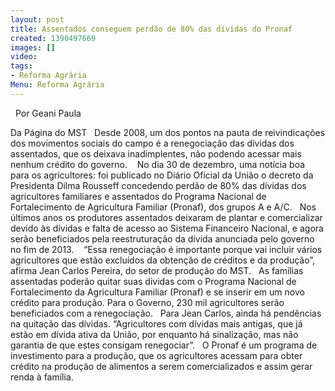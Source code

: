 ```yaml
---
layout: post
title: Assentados conseguem perdão de 80% das dívidas do Pronaf
created: 1390497669
images: []
video: 
tags:
- Reforma Agrária
Menu: Reforma Agrária
---
```



 
Por Geani Paula

Da Página do MST
 
Desde 2008, um dos pontos na pauta de reivindicações dos movimentos sociais do campo é a renegociação das dívidas dos assentados, que os deixava inadimplentes, não podendo acessar mais nenhum crédito do governo. 
 
No dia 30 de dezembro, uma notícia boa para os agricultores: foi publicado no Diário Oficial da União o decreto da Presidenta Dilma Rousseff concedendo perdão de 80% das dívidas dos agricultores familiares e assentados do Programa Nacional de Fortalecimento de Agricultura Familiar (Pronaf), dos grupos A e A/C.
 
Nos últimos anos os produtores assentados deixaram de plantar e comercializar devido às dívidas e falta de acesso ao Sistema Financeiro Nacional, e agora serão beneficiados pela reestruturação da dívida anunciada pelo governo no fim de 2013. 
 
“Essa renegociação é importante porque vai incluir vários agricultores que estão excluídos da obtenção de créditos e da produção”, afirma Jean Carlos Pereira, do setor de produção do MST.
 
As famílias assentadas poderão quitar suas dividas com o Programa Nacional de Fortalecimento da Agricultura Familiar (Pronaf) e se inserir em um novo crédito para produção. Para o Governo, 230 mil agricultores serão beneficiados com a renegociação.
 
Para Jean Carlos, ainda há pendências na quitação das dívidas. “Agricultores com dívidas mais antigas, que já estão em dívida ativa da União, por enquanto há sinalização, mas não garantia de que estes consigam renegociar”.
 
O Pronaf é um programa de investimento para a produção, que os agricultores acessam para obter crédito na produção de alimentos a serem comercializados e assim gerar renda à família. 
 
 
